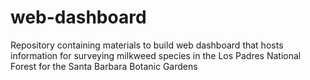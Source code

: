 # web-dashboard
Repository containing materials to build web dashboard that hosts information for surveying milkweed species in the Los Padres National Forest for the Santa Barbara Botanic Gardens
